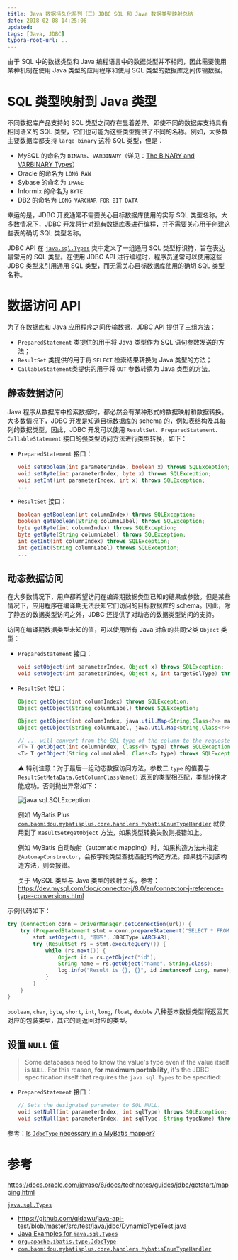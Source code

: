 ```yaml
---
title: Java 数据持久化系列（三）JDBC SQL 和 Java 数据类型映射总结
date: 2018-02-08 14:25:06
updated:
tags: [Java, JDBC]
typora-root-url: ..
---
```


由于 SQL 中的数据类型和 Java 编程语言中的数据类型并不相同，因此需要使用某种机制在使用 Java 类型的应用程序和使用 SQL 类型的数据库之间传输数据。

# SQL 类型映射到 Java 类型

不同数据库产品支持的 SQL 类型之间存在显着差异。即使不同的数据库支持具有相同语义的 SQL 类型，它们也可能为这些类型提供了不同的名称。例如，大多数主要数据库都支持 `large binary` 这种 SQL 类型，但是：

- MySQL 的命名为 `BINARY`、`VARBINARY`（详见：[The BINARY and VARBINARY Types](https://dev.mysql.com/doc/refman/8.0/en/binary-varbinary.html)）
- Oracle 的命名为 `LONG RAW`
- Sybase 的命名为 `IMAGE`
- Informix 的命名为 `BYTE`
- DB2 的命名为 `LONG VARCHAR FOR BIT DATA`

幸运的是，JDBC 开发通常不需要关心目标数据库使用的实际 SQL 类型名称。大多数情况下，JDBC 开发将针对现有数据库表进行编程，并不需要关心用于创建这些表的确切 SQL 类型名称。

JDBC API 在 [`java.sql.Types`](https://docs.oracle.com/javase/8/docs/api/java/sql/Types.html) 类中定义了一组通用 SQL 类型标识符，旨在表达最常用的 SQL 类型。在使用 JDBC API 进行编程时，程序员通常可以使用这些 JDBC 类型来引用通用 SQL 类型，而无需关心目标数据库使用的确切 SQL 类型名称。

# 数据访问 API

为了在数据库和 Java 应用程序之间传输数据，JDBC API 提供了三组方法：

* `PreparedStatement` 类提供的用于将 Java 类型作为 SQL 语句参数发送的方法；
* `ResultSet` 类提供的用于将 `SELECT` 检索结果转换为 Java 类型的方法；
* `CallableStatement`类提供的用于将 `OUT` 参数转换为 Java 类型的方法。

## 静态数据访问

Java 程序从数据库中检索数据时，都必然会有某种形式的数据映射和数据转换。大多数情况下，JDBC 开发是知道目标数据库的 schema 的，例如表结构及其每列的数据类型。因此，JDBC 开发可以使用 `ResultSet`、`PreparedStatement`、`CallableStatement` 接口的强类型访问方法进行类型转换，如下：

* `PreparedStatement` 接口：

  ```java
  void setBoolean(int parameterIndex, boolean x) throws SQLException;
  void setByte(int parameterIndex, byte x) throws SQLException;
  void setInt(int parameterIndex, int x) throws SQLException;
  ...
  ```
  
* `ResultSet` 接口：

  ```java
  boolean getBoolean(int columnIndex) throws SQLException;
  boolean getBoolean(String columnLabel) throws SQLException;
  byte getByte(int columnIndex) throws SQLException;
  byte getByte(String columnLabel) throws SQLException;
  int getInt(int columnIndex) throws SQLException;
  int getInt(String columnLabel) throws SQLException;
  ...
  ```

## 动态数据访问

在大多数情况下，用户都希望访问在编译期数据类型已知的结果或参数。但是某些情况下，应用程序在编译期无法获知它们访问的目标数据库的 schema。因此，除了静态的数据类型访问之外，JDBC 还提供了对动态的数据类型访问的支持。

访问在编译期数据类型未知的值，可以使用所有 Java 对象的共同父类 `Object` 类型：

* `PreparedStatement` 接口：

  ```java
  void setObject(int parameterIndex, Object x) throws SQLException;
  void setObject(int parameterIndex, Object x, int targetSqlType) throws SQLException;
  ```

* `ResultSet` 接口：

  ```java
  Object getObject(int columnIndex) throws SQLException;
  Object getObject(String columnLabel) throws SQLException;
  
  Object getObject(int columnIndex, java.util.Map<String,Class<?>> map) throws SQLException;
  Object getObject(String columnLabel, java.util.Map<String,Class<?>> map) throws SQLException;
  
  // ... will convert from the SQL type of the column to the requested Java data type, if the conversion is supported. If the conversion is not supported or null is specified for the type, a `SQLException` is thrown.
  <T> T getObject(int columnIndex, Class<T> type) throws SQLException;
  <T> T getObject(String columnLabel, Class<T> type) throws SQLException;
  ```
  
  ⚠️ 特别注意：对于最后一组动态数据访问方法，参数二 `type` 的值要与 `ResultSetMetaData.GetColumnClassName()` 返回的类型相匹配，类型转换才能成功。否则抛出异常如下：
  
  ![java.sql.SQLException](/img/java/jdbc/java.sql.SQLException.png)

  例如 MyBatis Plus [`com.baomidou.mybatisplus.core.handlers.MybatisEnumTypeHandler`](https://github.com/baomidou/mybatis-plus/blob/master/mybatis-plus-core/src/main/java/com/baomidou/mybatisplus/core/handlers/MybatisEnumTypeHandler.java#L118) 就使用到了 `ResultSet#getObject` 方法，如果类型转换失败则报错如上。
  
  例如 MyBatis 自动映射（automatic mapping）时，如果构造方法未指定 `@AutomapConstructor`，会按字段类型查找匹配的构造方法。如果找不到该构造方法，则会报错。
  
  关于 MySQL 类型与 Java 类型的映射关系，参考：https://dev.mysql.com/doc/connector-j/8.0/en/connector-j-reference-type-conversions.html

示例代码如下：

```java
try (Connection conn = DriverManager.getConnection(url)) {
    try (PreparedStatement stmt = conn.prepareStatement("SELECT * FROM test WHERE name = ?;")) {
        stmt.setObject(1, "李四", JDBCType.VARCHAR);
        try (ResultSet rs = stmt.executeQuery()) {
            while (rs.next()) {
                Object id = rs.getObject("id");
                String name = rs.getObject("name", String.class);
                log.info("Result is {}, {}", id instanceof Long, name);  // Result is true, 李四
            }
        }
    }
}
```

`boolean`, `char`, `byte`, `short`, `int`, `long`, `float`, `double` 八种基本数据类型将返回其对应的包装类型，其它的则返回对应的类型。

## 设置 `NULL` 值

> Some databases need to know the value's type even if the value itself is `NULL`. For this reason, **for maximum portability**, it's the JDBC specification itself that requires the `java.sql.Types` to be specified:

* `PreparedStatement` 接口：

  ```java
  // Sets the designated parameter to SQL NULL.
  void setNull(int parameterIndex, int sqlType) throws SQLException;
  void setNull(int parameterIndex, int sqlType, String typeName) throws SQLException;
  ```

参考：[Is `JdbcType` necessary in a MyBatis mapper?](https://stackoverflow.com/questions/18645820/is-jdbctype-necessary-in-a-mybatis-mapper)

# 参考

https://docs.oracle.com/javase/6/docs/technotes/guides/jdbc/getstart/mapping.html

[`java.sql.Types`](https://docs.oracle.com/javase/8/docs/api/java/sql/Types.html)

* https://github.com/qidawu/java-api-test/blob/master/src/test/java/jdbc/DynamicTypeTest.java
* [Java Examples for `java.sql.Types`](https://www.javatips.net/api/java.sql.types)
* [`org.apache.ibatis.type.JdbcType`](https://github.com/mybatis/mybatis-3/blob/master/src/main/java/org/apache/ibatis/type/JdbcType.java)
* [`com.baomidou.mybatisplus.core.handlers.MybatisEnumTypeHandler`](https://github.com/baomidou/mybatis-plus/blob/3.0/mybatis-plus-core/src/main/java/com/baomidou/mybatisplus/core/handlers/MybatisEnumTypeHandler.java)

